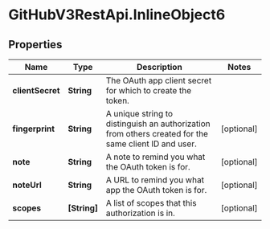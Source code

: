 # GitHubV3RestApi.InlineObject6

## Properties

Name | Type | Description | Notes
------------ | ------------- | ------------- | -------------
**clientSecret** | **String** | The OAuth app client secret for which to create the token. | 
**fingerprint** | **String** | A unique string to distinguish an authorization from others created for the same client ID and user. | [optional] 
**note** | **String** | A note to remind you what the OAuth token is for. | [optional] 
**noteUrl** | **String** | A URL to remind you what app the OAuth token is for. | [optional] 
**scopes** | **[String]** | A list of scopes that this authorization is in. | [optional] 


